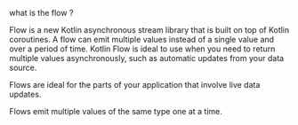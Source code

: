 what is the flow ?

Flow is a new Kotlin asynchronous stream library that is built on top of Kotlin coroutines. A flow
can emit multiple values instead of a single value and over a period of time. Kotlin Flow is ideal
to use when you need to return multiple values asynchronously, such as automatic updates from your
data source.

Flows are ideal for the parts of your application that involve live data updates.

Flows emit multiple values of the same type one at a time.
